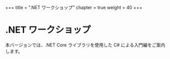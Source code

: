 +++
title = ".NET ワークショップ"
chapter = true
weight = 40
+++

# .NET ワークショップ

本バージョンでは、.NET Core ライブラリを使用した C# による入門編をご案内します。
